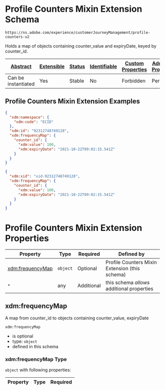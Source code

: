 
# Profile Counters Mixin Extension Schema

```
https://ns.adobe.com/experience/customerJourneyManagement/profile-counters-v2
```

Holds a map of objects containing counter_value and expiryDate, keyed by counter_id.

| [Abstract](../../../../abstract.md) | [Extensible](../../../../extensions.md) | [Status](../../../../status.md) | [Identifiable](../../../../id.md) | [Custom Properties](../../../../extensions.md) | [Additional Properties](../../../../extensions.md) | Defined In |
|-------------------------------------|-----------------------------------------|---------------------------------|-----------------------------------|------------------------------------------------|----------------------------------------------------|------------|
| Can be instantiated | Yes | Stable | No | Forbidden | Permitted | [adobe/experience/customerJourneyManagement/profile-counters-v2.schema.json](adobe/experience/customerJourneyManagement/profile-counters-v2.schema.json) |

## Profile Counters Mixin Extension Examples

```json
{
  "xdm:namespace": {
    "xdm:code": "ECID"
  },
  "xdm:id": "92312748749128",
  "xdm:frequencyMap": {
    "counter_id": {
      "xdm:value": 100,
      "xdm:expiryDate": "2021-10-22T09:02:15.541Z"
    }
  }
}
```

```json
{
  "xdm:xid": "xid-92312748749128",
  "xdm:frequencyMap": {
    "counter_id": {
      "xdm:value": 100,
      "xdm:expiryDate": "2021-10-22T09:02:15.541Z"
    }
  }
}
```


# Profile Counters Mixin Extension Properties

| Property | Type | Required | Defined by |
|----------|------|----------|------------|
| [xdm:frequencyMap](#xdmfrequencymap) | `object` | Optional | Profile Counters Mixin Extension (this schema) |
| `*` | any | Additional | this schema *allows* additional properties |

## xdm:frequencyMap

A map from counter_id to objects containing counter_value, expiryDate

`xdm:frequencyMap`
* is optional
* type: `object`
* defined in this schema

### xdm:frequencyMap Type


`object` with following properties:


| Property | Type | Required |
|----------|------|----------|





